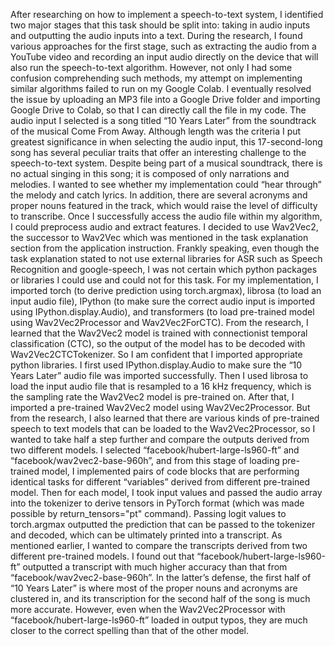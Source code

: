 After researching on how to implement a speech-to-text system, I identified two major stages that this task should be split into: taking in audio inputs and outputting the audio inputs into a text. 
During the research, I found various approaches for the first stage, such as extracting the audio from a YouTube video and recording an input audio directly on the device that will also run the speech-to-text algorithm. However, not only I had some confusion comprehending such methods, my attempt on implementing similar algorithms failed to run on my Google Colab. I eventually resolved the issue by uploading an MP3 file into a Google Drive folder and importing Google Drive to Colab, so that I can directly call the file in my code. 
The audio input I selected is a song titled “10 Years Later” from the soundtrack of the musical Come From Away. Although length was the criteria I put greatest significance in when selecting the audio input, this 17-second-long song has several peculiar traits that offer an interesting challenge to the speech-to-text system. Despite being part of a musical soundtrack, there is no actual singing in this song; it is composed of only narrations and melodies. I wanted to see whether my implementation could “hear through” the melody and catch lyrics. In addition, there are several acronyms and proper nouns featured in the track, which would raise the level of difficulty to transcribe. 
Once I successfully access the audio file within my algorithm, I could preprocess audio and extract features. I decided to use Wav2Vec2, the successor to Wav2Vec which was mentioned in the task explanation section from the application instruction. 
Frankly speaking, even though the task explanation stated to not use external libraries for ASR such as Speech Recognition and google-speech, I was not certain which python packages or libraries I could use and could not for this task. For my implementation, I imported torch (to derive prediction using torch.argmax), librosa (to load an input audio file), IPython (to make sure the correct audio input is imported using IPython.display.Audio), and transformers (to load pre-trained model using Wav2Vec2Processor and Wav2Vec2ForCTC). 
From the research, I learned that the Wav2Vec2 model is trained with connectionist temporal classification (CTC), so the output of the model has to be decoded with Wav2Vec2CTCTokenizer. So I am confident that I imported appropriate python libraries.
I first used IPython.display.Audio to make sure the “10 Years Later” audio file was imported successfully. Then I used librosa to load the input audio file that is resampled to a 16 kHz frequency, which is the sampling rate the Wav2Vec2 model is pre-trained on. After that, I imported a pre-trained Wav2Vec2 model using Wav2Vec2Processor. 
But from the research, I also learned that there are various kinds of pre-trained speech to text models that can be loaded to the Wav2Vec2Processor, so I wanted to take half a step further and compare the outputs derived from two different models. I selected “facebook/hubert-large-ls960-ft” and “facebook/wav2vec2-base-960h”, and from this stage of loading pre-trained model, I implemented pairs of code blocks that are performing identical tasks for different “variables” derived from different pre-trained model. 
Then for each model, I took input values and passed the audio array into the tokenizer to derive tensors in PyTorch format (which was made possible by return_tensors="pt" command). Passing logit values to torch.argmax outputted the prediction that can be passed to the tokenizer and decoded, which can be ultimately printed into a transcript. 
As mentioned earlier, I wanted to compare the transcripts derived from two different pre-trained models. I found out that “facebook/hubert-large-ls960-ft” outputted a transcript with much higher accuracy than that from “facebook/wav2vec2-base-960h”. In the latter’s defense, the first half of “10 Years Later” is where most of the proper nouns and acronyms are clustered in, and its transcription for the second half of the song is much more accurate. However, even when the Wav2Vec2Processor with “facebook/hubert-large-ls960-ft” loaded in output typos, they are much closer to the correct spelling than that of the other model. 
